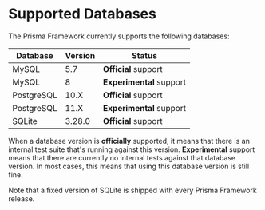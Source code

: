 # Supported Databases

The Prisma Framework currently supports the following databases:

| Database | Version | Status |
| --- | --- | --- |
| MySQL | 5.7 | **Official** support | 
| MySQL | 8 | **Experimental** support |
| PostgreSQL |  10.X | **Official** support |
| PostgreSQL |  11.X | **Experimental** support |
| SQLite | 3.28.0 | **Official** support |

When a database version is **officially** supported, it means that there is an internal test suite that's running against this version. **Experimental** support means that there are currently no internal tests against that database version. In most cases, this means that using this database version is still fine.

Note that a fixed version of SQLite is shipped with every Prisma Framework release.
